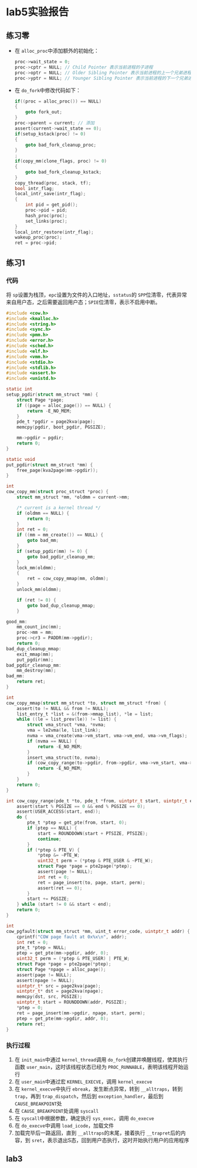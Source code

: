 # lab5实验报告


## 练习零

* 在 `alloc_proc`中添加额外的初始化：
  ```c
  proc->wait_state = 0;
  proc->cptr = NULL; // Child Pointer 表示当前进程的子进程
  proc->optr = NULL; // Older Sibling Pointer 表示当前进程的上一个兄弟进程
  proc->yptr = NULL; // Younger Sibling Pointer 表示当前进程的下一个兄弟进程
  ```
* 在 `do_fork`中修改代码如下：
  ```c
  if((proc = alloc_proc()) == NULL)
  {
      goto fork_out;
  }
  proc->parent = current; // 添加
  assert(current->wait_state == 0);
  if(setup_kstack(proc) != 0)
  {
      goto bad_fork_cleanup_proc;
  }
  ;
  if(copy_mm(clone_flags, proc) != 0)
  {
      goto bad_fork_cleanup_kstack;
  }
  copy_thread(proc, stack, tf);
  bool intr_flag;
  local_intr_save(intr_flag);
  {
      int pid = get_pid();
      proc->pid = pid;
      hash_proc(proc);
      set_links(proc);
  }
  local_intr_restore(intr_flag);
  wakeup_proc(proc);
  ret = proc->pid;
  ```

## 练习1

### 代码

将 `sp`设置为栈顶，`epc`设置为文件的入口地址，`sstatus`的 `SPP`位清零，代表异常来自用户态，之后需要返回用户态；`SPIE`位清零，表示不启用中断。

```c
#include <cow.h>
#include <kmalloc.h>
#include <string.h>
#include <sync.h>
#include <pmm.h>
#include <error.h>
#include <sched.h>
#include <elf.h>
#include <vmm.h>
#include <stdio.h>
#include <stdlib.h>
#include <assert.h>
#include <unistd.h>

static int
setup_pgdir(struct mm_struct *mm) {
    struct Page *page;
    if ((page = alloc_page()) == NULL) {
        return -E_NO_MEM;
    }
    pde_t *pgdir = page2kva(page);
    memcpy(pgdir, boot_pgdir, PGSIZE);

    mm->pgdir = pgdir;
    return 0;
}

static void
put_pgdir(struct mm_struct *mm) {
    free_page(kva2page(mm->pgdir));
}

int
cow_copy_mm(struct proc_struct *proc) {
    struct mm_struct *mm, *oldmm = current->mm;

    /* current is a kernel thread */
    if (oldmm == NULL) {
        return 0;
    }
    int ret = 0;
    if ((mm = mm_create()) == NULL) {
        goto bad_mm;
    }
    if (setup_pgdir(mm) != 0) {
        goto bad_pgdir_cleanup_mm;
    }
    lock_mm(oldmm);
    {
        ret = cow_copy_mmap(mm, oldmm);
    }
    unlock_mm(oldmm);

    if (ret != 0) {
        goto bad_dup_cleanup_mmap;
    }

good_mm:
    mm_count_inc(mm);
    proc->mm = mm;
    proc->cr3 = PADDR(mm->pgdir);
    return 0;
bad_dup_cleanup_mmap:
    exit_mmap(mm);
    put_pgdir(mm);
bad_pgdir_cleanup_mm:
    mm_destroy(mm);
bad_mm:
    return ret;
}

int
cow_copy_mmap(struct mm_struct *to, struct mm_struct *from) {
    assert(to != NULL && from != NULL);
    list_entry_t *list = &(from->mmap_list), *le = list;
    while ((le = list_prev(le)) != list) {
        struct vma_struct *vma, *nvma;
        vma = le2vma(le, list_link);
        nvma = vma_create(vma->vm_start, vma->vm_end, vma->vm_flags);
        if (nvma == NULL) {
            return -E_NO_MEM;
        }
        insert_vma_struct(to, nvma);
        if (cow_copy_range(to->pgdir, from->pgdir, vma->vm_start, vma->vm_end) != 0) {
            return -E_NO_MEM;
        }
    }
    return 0;
}

int cow_copy_range(pde_t *to, pde_t *from, uintptr_t start, uintptr_t end) {
    assert(start % PGSIZE == 0 && end % PGSIZE == 0);
    assert(USER_ACCESS(start, end));
    do {
        pte_t *ptep = get_pte(from, start, 0);
        if (ptep == NULL) {
            start = ROUNDDOWN(start + PTSIZE, PTSIZE);
            continue;
        }
        if (*ptep & PTE_V) {
            *ptep &= ~PTE_W;
            uint32_t perm = (*ptep & PTE_USER & ~PTE_W);
            struct Page *page = pte2page(*ptep);
            assert(page != NULL);
            int ret = 0;
            ret = page_insert(to, page, start, perm);
            assert(ret == 0);
        }
        start += PGSIZE;
    } while (start != 0 && start < end);
    return 0;
}

int 
cow_pgfault(struct mm_struct *mm, uint_t error_code, uintptr_t addr) {
    cprintf("COW page fault at 0x%x\n", addr);
    int ret = 0;
    pte_t *ptep = NULL;
    ptep = get_pte(mm->pgdir, addr, 0);
    uint32_t perm = (*ptep & PTE_USER) | PTE_W;
    struct Page *page = pte2page(*ptep);
    struct Page *npage = alloc_page();
    assert(page != NULL);
    assert(npage != NULL);
    uintptr_t* src = page2kva(page);
    uintptr_t* dst = page2kva(npage);
    memcpy(dst, src, PGSIZE);
    uintptr_t start = ROUNDDOWN(addr, PGSIZE);
    *ptep = 0;
    ret = page_insert(mm->pgdir, npage, start, perm);
    ptep = get_pte(mm->pgdir, addr, 0);
    return ret;
}
```

### 执行过程

1. 在 `init_main`中通过 `kernel_thread`调用 `do_fork`创建并唤醒线程，使其执行函数 `user_main`，这时该线程状态已经为 `PROC_RUNNABLE`，表明该线程开始运行
2. 在 `user_main`中通过宏 `KERNEL_EXECVE`，调用 `kernel_execve`
3. 在 `kernel_execve`中执行 `ebreak`，发生断点异常，转到 `__alltraps`，转到 `trap`，再到 `trap_dispatch`，然后到 `exception_handler`，最后到 `CAUSE_BREAKPOINT`处
4. 在 `CAUSE_BREAKPOINT`处调用 `syscall`
5. 在 `syscall`中根据参数，确定执行 `sys_exec`，调用 `do_execve`
6. 在 `do_execve`中调用 `load_icode`，加载文件
7. 加载完毕后一路返回，直到 `__alltraps`的末尾，接着执行 `__trapret`后的内容，到 `sret`，表示退出S态，回到用户态执行，这时开始执行用户的应用程序

## lab3
